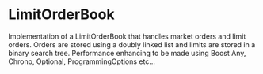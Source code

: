 # LimitOrderBook

Implementation of a LimitOrderBook that handles market orders and limit orders.
Orders are stored using a doubly linked list and limits are stored in a binary search tree.
Performance enhancing to be made using Boost Any, Chrono, Optional, ProgrammingOptions etc...
